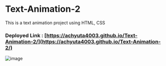 # Text-Animation-2
This is a text animation project using HTML, CSS

### Deployed Link : [https://achyuta4003.github.io/Text-Animation-2/](https://achyuta4003.github.io/Text-Animation-2/)

![image](https://user-images.githubusercontent.com/99419751/205638891-2271537a-8eb7-400a-b8dd-a6d13de4b8db.png)

